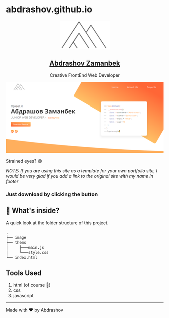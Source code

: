 # abdrashov.github.io
<p align="center">
  <a href="https://anuraghazra.github.io/">
    <img alt="abdr" src="/image/logo.png" width="160" />
    <h2 align="center">Abdrashov Zamanbek</h2>
  </a>
</p> 
<p align="center">Creative FrontEnd Web Developer</p>

![Abdrashov Zamanbek Site Preview](/image/background.png)

Strained eyes? 😄

*NOTE: If you are using this site as a template for your own portfolio site, I would be very glad if you add a link to the original site with my name in footer*

### Just download by clicking the button


## :open_file_folder: What's inside?

A quick look at the folder structure of this project.

    .
    ├── image
    ├── thems 
    │	  ├───main.js
    │	  └───style.css
    └── index.html




## Tools Used

1. html (of course 🙈)
2. css
3. javascript

------

Made with :heart: by Abdrashov